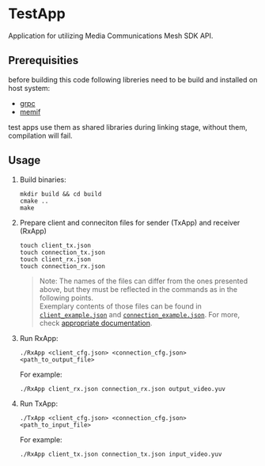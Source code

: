 # TestApp

Application for utilizing Media Communications Mesh SDK API.

## Prerequisities
before building this code following libreries need to be build and installed on host system:
* [grpc](grpcMedia-Communications-Mesh/sdk/README.md)
* [memif](Media-Communications-Mesh/sdk/3rdparty/libmemif/docs/buildinstructions_doc.rst)

test apps use them as shared libraries during linking stage, without them, compilation will fail.

## Usage
1. Build binaries:
    ```shell
    mkdir build && cd build
    cmake ..
    make
    ```

2. Prepare client and conneciton files for sender (TxApp) and receiver (RxApp)
    ```shell
    touch client_tx.json
    touch connection_tx.json
    touch client_rx.json
    touch connection_rx.json
    ```
    > Note: The names of the files can differ from the ones presented above, but they must be reflected in the commands as in the following points.  
    Exemplary contents of those files can be found in [`client_example.json`](client_example.json) and [`connection_example.json`](connection_example.json). For more, check [appropriate documentation](../../../docs/sdk-json-proposal/SDK_API_WORKFLOW.md).

3. Run RxApp:
    ```shell
    ./RxApp <client_cfg.json> <connection_cfg.json> <path_to_output_file>
    ```
    For example:
    ```shell
    ./RxApp client_rx.json connection_rx.json output_video.yuv
    ```

4. Run TxApp:
    ```shell
    ./TxApp <client_cfg.json> <connection_cfg.json> <path_to_input_file>
    ```
    For example:
    ```shell
    ./RxApp client_tx.json connection_tx.json input_video.yuv
    ```
